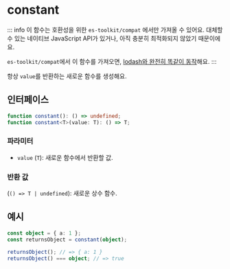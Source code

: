 # constant

::: info
이 함수는 호환성을 위한 `es-toolkit/compat` 에서만 가져올 수 있어요. 대체할 수 있는 네이티브 JavaScript API가 있거나, 아직 충분히 최적화되지 않았기 때문이에요.

`es-toolkit/compat`에서 이 함수를 가져오면, [lodash와 완전히 똑같이 동작](../../../compatibility.md)해요.
:::

항상 `value`를 반환하는 새로운 함수를 생성해요.

## 인터페이스

```typescript
function constant(): () => undefined;
function constant<T>(value: T): () => T;
```

### 파라미터

- `value` (`T`): 새로운 함수에서 반환할 값.

### 반환 값

(`() => T | undefined`): 새로운 상수 함수.

## 예시

```typescript
const object = { a: 1 };
const returnsObject = constant(object);

returnsObject(); // => { a: 1 }
returnsObject() === object; // => true
```